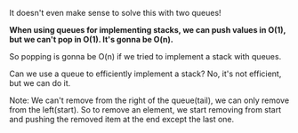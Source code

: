 It doesn't even make sense to solve this with two queues!

**When using queues for implementing stacks, we can push values in O(1), but we can't pop in O(1). It's gonna be O(n).**

So popping is gonna be O(n) if we tried to implement a stack with queues.

Can we use a queue to efficiently implement a stack? No, it's not efficient, but we can do it.

Note: We can't remove from the right of the queue(tail), we can only remove from the left(start).
So to remove an element, we start removing from start and pushing the removed item at the end except the last one.